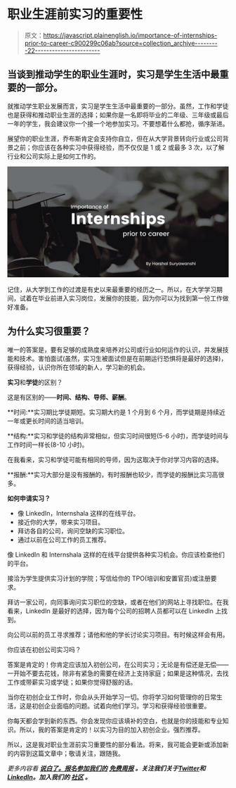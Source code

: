 # 职业生涯前实习的重要性

> 原文：<https://javascript.plainenglish.io/importance-of-internships-prior-to-career-c900299c06ab?source=collection_archive---------22----------------------->

## 当谈到推动学生的职业生涯时，实习是学生生活中最重要的一部分。

就推动学生职业发展而言，实习是学生生活中最重要的一部分。虽然，工作和学徒也是获得和推动职业生涯的选择；如果你是一名即将毕业的二年级、三年级或最后一年的学生，我会建议你一个接一个地参加实习。不要想着什么都抢，循序渐进。

展望你的职业生涯，乔布斯肯定会支持你自立，但在从大学背景转向行业或公司背景之前；你应该在各种实习中获得经验，而不仅仅是 1 或 2 或最多 3 次，以了解行业和公司实际上是如何工作的。

![](img/9df275951405b015322284eab286293f.png)

记住，从大学到工作的过渡是有史以来最重要的经历之一。所以，在大学学习期间，试着在毕业前进入实习岗位，发展你的技能，因为你可以为找到第一份工作做好准备。

## 为什么实习很重要？

唯一的答案是，要有足够的成熟度来培养对公司或行业如何运作的认识，并发展技能和技术。害怕面试(虽然，实习生被面试但是在前期运行恐惧将是最好的选择)，获得经验，认识你所在领域的新人，学习新的机会。

**实习**和**学徒**的区别？

这是有区别的——**时间、结构、导师、薪酬**。

**时间:**实习期比学徒期短。实习期大约是 1 个月到 6 个月，而学徒期是持续近一年或更长时间的适当培训。

**结构:**实习和学徒的结构非常相似，但实习时间很短(5-6 小时)，而学徒时间与工作时间一样长(8-10 小时)。

在我看来，实习和学徒可能有相同的导师，因为这取决于你对学习内容的选择。

**报酬:**实习大部分是没有报酬的，有时报酬也较少，而学徒的报酬比实习高很多。

**如何申请实习？**

*   像 LinkedIn，Internshala 这样的在线平台。
*   接近你的大学，带来实习项目。
*   拜访各自的公司，询问空缺的实习职位。
*   通过以前在公司工作的员工推荐。

像 LinkedIn 和 Internshala 这样的在线平台提供各种实习机会。你应该检查他们的平台。

接洽为学生提供实习计划的学院；写信给你的 TPO(培训和安置官员)或注册要求。

拜访一家公司，向同事询问实习职位的空缺，或者在他们的网站上寻找职位。在我看来，LinkedIn 是最好的选择，因为每个公司的招聘人员都可以在 LinkedIn 上找到。

向公司以前的员工寻求推荐；请他和他的学长讨论实习项目。有时候这样会有用。

你应该在初创公司实习吗？

答案是肯定的！你肯定应该加入初创公司，在公司实习；无论是有偿还是无偿——一开始不要去花钱，除非有紧急的需要在经济上支持家庭；如果是这种情况，去找工作或带薪实习或学徒；如果你觉得舒服的话。

当你在初创企业工作时，你会从头开始学习一切。你将学习如何管理你的日常生活，这是初创企业面临的问题。试着向他们学习。学习和获得经验很重要。

你每天都会学到新的东西。你会发现你应该填补的空白，也就是你的技能和专业知识。所以，我的答案是肯定的！以实习为目的加入初创企业。强烈推荐。

所以，这是我对职业生涯前实习重要性的部分看法。将来，我可能会更新或添加新的内容到这篇文章中；敬请关注，跟随我。

*更多内容看* [***说白了。报名参加我们的***](https://plainenglish.io/) **[***免费周报***](http://newsletter.plainenglish.io/) *。关注我们关于*[***Twitter***](https://twitter.com/inPlainEngHQ)*和*[***LinkedIn***](https://www.linkedin.com/company/inplainenglish/)*。加入我们的* [***社区***](https://discord.gg/GtDtUAvyhW) *。***